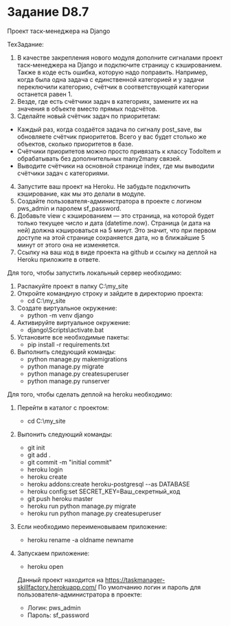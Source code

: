 # Задание D8.7

   Проект таск-менеджера на Django

  ТехЗадание:
1) В качестве закрепления нового модуля дополните сигналами проект таск-менеджера на Django и подключите страницу с кэшированием. Также в коде есть ошибка, которую надо поправить. Например, когда была одна задача с единственной категорией и у задачи переключили категорию, счётчик в соответствующей категории останется равен 1.
2) Везде, где есть счётчики задач в категориях, замените их на значения в объекте вместо прямых подсчётов.
3) Сделайте новый счётчик задач по приоритетам:
  - Каждый раз, когда создаётся задача по сигналу post_save, вы обновляете счётчик приоритетов. Всего у вас будет столько же объектов, сколько приоритетов в базе.
  - Счётчики приоритетов можно просто привязать к классу TodoItem и обрабатывать без дополнительных many2many связей.
  - Выводите счётчики на основной странице index, где мы выводили счётчики задач с категориями.
4) Запустите ваш проект на Heroku. Не забудьте подключить кэширование, как мы это делали в модуле.
5) Создайте пользователя-администратора в проекте с логином pws_admin и паролем sf_password.
6) Добавьте view с кэшированием — это страница, на которой будет только текущее число и дата (datetime.now). Страница (и дата на ней) должна кэшироваться на 5 минут. Это значит, что при первом доступе на этой странице сохраняется дата, но в ближайшие 5 минут от этого она не изменяется.
7) Ссылку на ваш код в виде проекта на github и ссылку на деплой на Heroku приложите в ответе.

Для того, чтобы запустить локальный сервер необходимо:
1) Распакуйте проект в папку C:\my_site
2) Откройте командную строку и зайдите в директорию проекта:
   - cd C:\my_site
3) Создате виртуальное окружение:
   - python -m venv django
4) Активируйте виртуальное окружение:
   - django\Scripts\activate.bat
5) Установите все необходимые пакеты:
   - pip install -r requirements.txt
6) Выполнить следующий команды:
   - python manage.py makemigrations
   - python manage.py migrate
   - python manage.py createsuperuser
   - python manage.py runserver

Для того, чтобы сделать деплой на heroku необходимо:
1) Перейти в каталог с проектом:
   - cd C:\my_site
2) Выпонить следующий команды:
   - git init
   - git add .
   - git commit -m "initial commit"
   - heroku login
   - heroku create
   - heroku addons:create heroku-postgresql --as DATABASE
   - heroku config:set SECRET_KEY=Ваш_секретный_код
   - git push heroku master
   - heroku run python manage.py migrate
   - heroku run python manage.py createsuperuser
3) Если необходимо переименовываем приложение:
   - heroku rename -a oldname newname
4) Запускаем приложение:
   - heroku open

   Данный проект находится на https://taskmanager-skillfactory.herokuapp.com/
   По умолчанию логин и пароль для пользователя-администратора в проекте:
   - Логин: pws_admin
   - Пароль: sf_password
